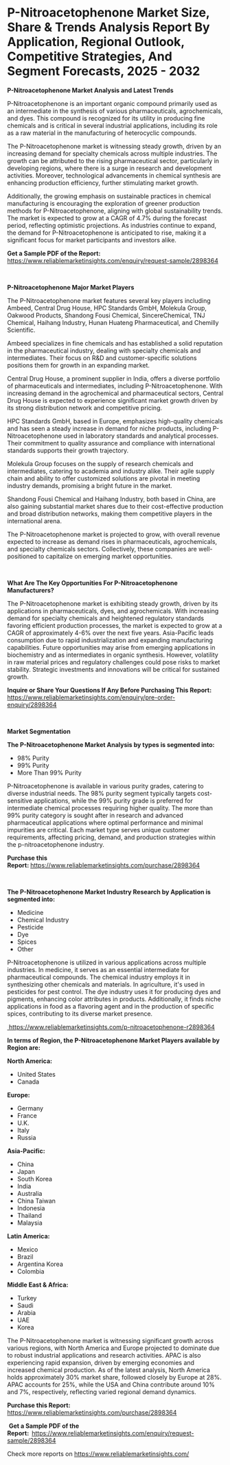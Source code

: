 <p><h1>P-Nitroacetophenone Market Size, Share & Trends Analysis Report By Application, Regional Outlook, Competitive Strategies, And Segment Forecasts, 2025 - 2032</h1></p><p><strong>P-Nitroacetophenone Market Analysis and Latest Trends</strong></p>
<p><p>P-Nitroacetophenone is an important organic compound primarily used as an intermediate in the synthesis of various pharmaceuticals, agrochemicals, and dyes. This compound is recognized for its utility in producing fine chemicals and is critical in several industrial applications, including its role as a raw material in the manufacturing of heterocyclic compounds.</p><p>The P-Nitroacetophenone market is witnessing steady growth, driven by an increasing demand for specialty chemicals across multiple industries. The growth can be attributed to the rising pharmaceutical sector, particularly in developing regions, where there is a surge in research and development activities. Moreover, technological advancements in chemical synthesis are enhancing production efficiency, further stimulating market growth.</p><p>Additionally, the growing emphasis on sustainable practices in chemical manufacturing is encouraging the exploration of greener production methods for P-Nitroacetophenone, aligning with global sustainability trends. The market is expected to grow at a CAGR of 4.7% during the forecast period, reflecting optimistic projections. As industries continue to expand, the demand for P-Nitroacetophenone is anticipated to rise, making it a significant focus for market participants and investors alike.</p></p>
<p><strong>Get a Sample PDF of the Report:&nbsp;</strong> <a href="https://www.reliablemarketinsights.com/enquiry/request-sample/2898364?utm_campaign=3218&utm_medium=2&utm_source=Github&utm_content=ia&utm_term=15032025&utm_id=p-nitroacetophenone">https://www.reliablemarketinsights.com/enquiry/request-sample/2898364</a></p>
<p>&nbsp;</p>
<p><strong>P-Nitroacetophenone Major Market Players</strong></p>
<p><p>The P-Nitroacetophenone market features several key players including Ambeed, Central Drug House, HPC Standards GmbH, Molekula Group, Oakwood Products, Shandong Fousi Chemical, SincereChemical, TNJ Chemical, Haihang Industry, Hunan Huateng Pharmaceutical, and Chemilly Scientific. </p><p>Ambeed specializes in fine chemicals and has established a solid reputation in the pharmaceutical industry, dealing with specialty chemicals and intermediates. Their focus on R&D and customer-specific solutions positions them for growth in an expanding market.</p><p>Central Drug House, a prominent supplier in India, offers a diverse portfolio of pharmaceuticals and intermediates, including P-Nitroacetophenone. With increasing demand in the agrochemical and pharmaceutical sectors, Central Drug House is expected to experience significant market growth driven by its strong distribution network and competitive pricing.</p><p>HPC Standards GmbH, based in Europe, emphasizes high-quality chemicals and has seen a steady increase in demand for niche products, including P-Nitroacetophenone used in laboratory standards and analytical processes. Their commitment to quality assurance and compliance with international standards supports their growth trajectory.</p><p>Molekula Group focuses on the supply of research chemicals and intermediates, catering to academia and industry alike. Their agile supply chain and ability to offer customized solutions are pivotal in meeting industry demands, promising a bright future in the market.</p><p>Shandong Fousi Chemical and Haihang Industry, both based in China, are also gaining substantial market shares due to their cost-effective production and broad distribution networks, making them competitive players in the international arena.</p><p>The P-Nitroacetophenone market is projected to grow, with overall revenue expected to increase as demand rises in pharmaceuticals, agrochemicals, and specialty chemicals sectors. Collectively, these companies are well-positioned to capitalize on emerging market opportunities.</p></p>
<p>&nbsp;</p>
<p><strong>What Are The Key Opportunities For P-Nitroacetophenone Manufacturers?</strong></p>
<p><p>The P-Nitroacetophenone market is exhibiting steady growth, driven by its applications in pharmaceuticals, dyes, and agrochemicals. With increasing demand for specialty chemicals and heightened regulatory standards favoring efficient production processes, the market is expected to grow at a CAGR of approximately 4-6% over the next five years. Asia-Pacific leads consumption due to rapid industrialization and expanding manufacturing capabilities. Future opportunities may arise from emerging applications in biochemistry and as intermediates in organic synthesis. However, volatility in raw material prices and regulatory challenges could pose risks to market stability. Strategic investments and innovations will be critical for sustained growth.</p></p>
<p><strong>Inquire or Share Your Questions If Any Before Purchasing This Report:</strong> <a href="https://www.reliablemarketinsights.com/enquiry/pre-order-enquiry/2898364?utm_campaign=3218&utm_medium=2&utm_source=Github&utm_content=ia&utm_term=15032025&utm_id=p-nitroacetophenone">https://www.reliablemarketinsights.com/enquiry/pre-order-enquiry/2898364</a></p>
<p>&nbsp;</p>
<p><strong>Market Segmentation</strong></p>
<p><strong>The P-Nitroacetophenone Market Analysis by types is segmented into:</strong></p>
<p><ul><li>98% Purity</li><li>99% Purity</li><li>More Than 99% Purity</li></ul></p>
<p><p>P-Nitroacetophenone is available in various purity grades, catering to diverse industrial needs. The 98% purity segment typically targets cost-sensitive applications, while the 99% purity grade is preferred for intermediate chemical processes requiring higher quality. The more than 99% purity category is sought after in research and advanced pharmaceutical applications where optimal performance and minimal impurities are critical. Each market type serves unique customer requirements, affecting pricing, demand, and production strategies within the p-nitroacetophenone industry.</p></p>
<p><strong>Purchase this Report:&nbsp;</strong><a href="https://www.reliablemarketinsights.com/purchase/2898364?utm_campaign=3218&utm_medium=2&utm_source=Github&utm_content=ia&utm_term=15032025&utm_id=p-nitroacetophenone">https://www.reliablemarketinsights.com/purchase/2898364</a></p>
<p>&nbsp;</p>
<p><strong>The P-Nitroacetophenone Market Industry Research by Application is segmented into:</strong></p>
<p><ul><li>Medicine</li><li>Chemical Industry</li><li>Pesticide</li><li>Dye</li><li>Spices</li><li>Other</li></ul></p>
<p><p>P-Nitroacetophenone is utilized in various applications across multiple industries. In medicine, it serves as an essential intermediate for pharmaceutical compounds. The chemical industry employs it in synthesizing other chemicals and materials. In agriculture, it's used in pesticides for pest control. The dye industry uses it for producing dyes and pigments, enhancing color attributes in products. Additionally, it finds niche applications in food as a flavoring agent and in the production of specific spices, contributing to its diverse market presence.</p></p>
<p><a href="https://www.reliablemarketinsights.com/p-nitroacetophenone-r2898364?utm_campaign=3218&utm_medium=2&utm_source=Github&utm_content=ia&utm_term=15032025&utm_id=p-nitroacetophenone">&nbsp;https://www.reliablemarketinsights.com/p-nitroacetophenone-r2898364</a></p>
<p><strong>In terms of Region, the P-Nitroacetophenone Market Players available by Region are:</strong></p>
<p>
    <p> <strong> North America: </strong>
        <ul>
            <li>United States</li>
            <li>Canada</li>
        </ul>
        </p> 
    <p> <strong> Europe: </strong>
        <ul>
            <li>Germany</li>
            <li>France</li>
            <li>U.K.</li>
            <li>Italy</li>
            <li>Russia</li>
        </ul>
        </p> 
    <p> <strong> Asia-Pacific: </strong>
        <ul>
            <li>China</li>
            <li>Japan</li>
            <li>South Korea</li>
            <li>India</li>
            <li>Australia</li>
            <li>China Taiwan</li>
            <li>Indonesia</li>
            <li>Thailand</li>
            <li>Malaysia</li>
        </ul>
        </p> 
    <p> <strong> Latin America: </strong>
        <ul>
            <li>Mexico</li>
            <li>Brazil</li>
            <li>Argentina Korea</li>
            <li>Colombia</li>
        </ul>
        </p> 
    <p> <strong> Middle East & Africa: </strong>
        <ul>
            <li>Turkey</li>
            <li>Saudi</li>
            <li>Arabia</li>
            <li>UAE</li>
            <li>Korea</li>
        </ul>
    </p>
    </p>
<p><p>The P-Nitroacetophenone market is witnessing significant growth across various regions, with North America and Europe projected to dominate due to robust industrial applications and research activities. APAC is also experiencing rapid expansion, driven by emerging economies and increased chemical production. As of the latest analysis, North America holds approximately 30% market share, followed closely by Europe at 28%. APAC accounts for 25%, while the USA and China contribute around 10% and 7%, respectively, reflecting varied regional demand dynamics.</p></p>
<p><strong>Purchase this Report: </strong><a href="https://www.reliablemarketinsights.com/purchase/2898364?utm_campaign=3218&utm_medium=2&utm_source=Github&utm_content=ia&utm_term=15032025&utm_id=p-nitroacetophenone">https://www.reliablemarketinsights.com/purchase/2898364</a></p>
<p>&nbsp;<strong>Get a Sample PDF of the Report:&nbsp;&nbsp;</strong><a href="https://www.reliablemarketinsights.com/enquiry/request-sample/2898364?utm_campaign=3218&utm_medium=2&utm_source=Github&utm_content=ia&utm_term=15032025&utm_id=p-nitroacetophenone">https://www.reliablemarketinsights.com/enquiry/request-sample/2898364</a></p>
<p><strong></strong></p>
<p>Check more reports on <a href="https://www.reliablemarketinsights.com/?utm_campaign=3218&utm_medium=2&utm_source=Github&utm_content=ia&utm_term=15032025&utm_id=p-nitroacetophenone">https://www.reliablemarketinsights.com/</a></p>